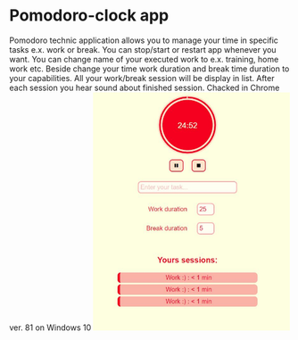 <h1>Pomodoro-clock app</h1>
Pomodoro technic application allows you to manage your time in specific tasks e.x. work or break. You can stop/start or restart
app whenever you want. You can change name of your executed work to e.x. training, home work etc. Beside change your time work
duration and break time duration to your capabilities. All your work/break session will be display in list. After each session you hear sound about finished session.
Chacked in Chrome ver. 81 on Windows 10
<img src="https://github.com/deamon-cool/pomodoro-clock/blob/master/images/img1.JPG" style="width:70%;text-align:center;">
